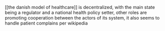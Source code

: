 
[[the danish model of healthcare]] is decentralized, with the main state being a regulator and a national health policy setter, other roles are promoting cooperation between the actors of its system, it also seems to handle patient complains per wikipedia
